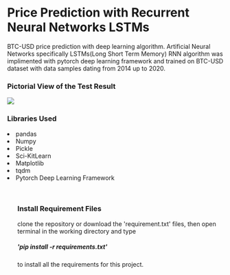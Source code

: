 <h1> Price Prediction with Recurrent Neural Networks LSTMs </h1>

BTC-USD price prediction with deep learning algorithm.
Artificial Neural Networks specifically LSTMs(Long Short Term Memory) RNN algorithm was implimented with pytorch deep learning framework and trained on BTC-USD dataset with data samples dating from 2014 up to 2020.

<h3>Pictorial View of the Test Result</h3>
<img src="https://user-images.githubusercontent.com/70514310/138338315-55c31302-0a94-4591-a2d4-5f0156c52331.jpg">

<br>
<h3> Libraries Used </h3>
</ul>
    <li>pandas</li>
    <li>Numpy</li>
    <li>Pickle</li>
    <li>Sci-KitLearn</li>
    <li>Matplotlib</li>
    <li>tqdm</li>
    <li>Pytorch Deep Learning Framework</li>
<ul>
<br>
<h3>Install Requirement Files</h3>
clone the repository or download the 'requirement.txt' files, then open terminal in the working directory and  type <h5>'pip install -r requirements.txt'</h5> to install all the requirements for this project.
